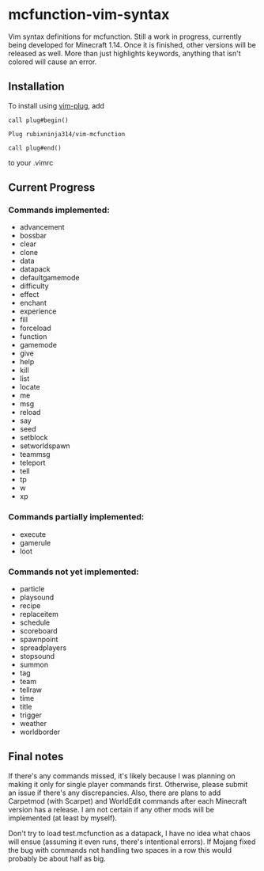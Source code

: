 # mcfunction-vim-syntax
Vim syntax definitions for mcfunction. Still a work in progress, currently being developed for Minecraft 1.14. Once it is finished, other versions will be released as well. More than just highlights keywords, anything that isn't colored will cause an error.

## Installation

To install using [vim-plug](https://github.com/junegunn/vim-plug), add
```
call plug#begin()

Plug rubixninja314/vim-mcfunction

call plug#end()
```
to your .vimrc

## Current Progress
### Commands implemented:
- advancement
- bossbar
- clear
- clone
- data
- datapack
- defaultgamemode
- difficulty
- effect
- enchant
- experience
- fill
- forceload
- function
- gamemode
- give
- help
- kill
- list
- locate
- me
- msg
- reload
- say
- seed
- setblock
- setworldspawn
- teammsg
- teleport
- tell
- tp
- w
- xp

### Commands partially implemented:
- execute
- gamerule
- loot

### Commands not yet implemented:
- particle
- playsound
- recipe
- replaceitem
- schedule
- scoreboard
- spawnpoint
- spreadplayers
- stopsound
- summon
- tag
- team
- tellraw
- time
- title
- trigger
- weather
- worldborder


## Final notes
If there's any commands missed, it's likely because I was planning on making it only for single player commands first. Otherwise, please submit an issue if there's any discrepancies. Also, there are plans to add Carpetmod (with Scarpet) and WorldEdit commands after each Minecraft version has a release. I am not certain if any other mods will be implemented (at least by myself).

Don't try to load test.mcfunction as a datapack, I have no idea what chaos will ensue (assuming it even runs, there's intentional errors). If Mojang fixed the bug with commands not handling two spaces in a row this would probably be about half as big.
